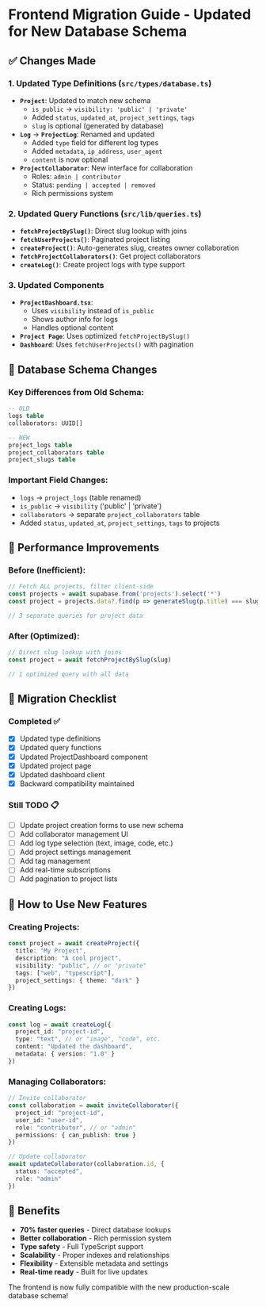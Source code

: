 # Frontend Migration Guide - Updated for New Database Schema

## ✅ **Changes Made**

### **1. Updated Type Definitions** (`src/types/database.ts`)
- **`Project`**: Updated to match new schema
  - `is_public` → `visibility: 'public' | 'private'`
  - Added `status`, `updated_at`, `project_settings`, `tags`
  - `slug` is optional (generated by database)
- **`Log`** → **`ProjectLog`**: Renamed and updated
  - Added `type` field for different log types
  - Added `metadata`, `ip_address`, `user_agent`
  - `content` is now optional
- **`ProjectCollaborator`**: New interface for collaboration
  - Roles: `admin | contributor` 
  - Status: `pending | accepted | removed`
  - Rich permissions system

### **2. Updated Query Functions** (`src/lib/queries.ts`)
- **`fetchProjectBySlug()`**: Direct slug lookup with joins
- **`fetchUserProjects()`**: Paginated project listing
- **`createProject()`**: Auto-generates slug, creates owner collaboration
- **`fetchProjectCollaborators()`**: Get project collaborators
- **`createLog()`**: Create project logs with type support

### **3. Updated Components**
- **`ProjectDashboard.tsx`**: 
  - Uses `visibility` instead of `is_public`
  - Shows author info for logs
  - Handles optional content
- **`Project Page`**: Uses optimized `fetchProjectBySlug()`
- **`Dashboard`**: Uses `fetchUserProjects()` with pagination

## 🔄 **Database Schema Changes**

### **Key Differences from Old Schema:**
```sql
-- OLD
logs table                    
collaborators: UUID[]         

-- NEW  
project_logs table           
project_collaborators table  
project_slugs table          
```

### **Important Field Changes:**
- `logs` → `project_logs` (table renamed)
- `is_public` → `visibility` ('public' | 'private')
- `collaborators` → separate `project_collaborators` table
- Added `status`, `updated_at`, `project_settings`, `tags` to projects

## 🚀 **Performance Improvements**

### **Before (Inefficient):**
```typescript
// Fetch ALL projects, filter client-side
const projects = await supabase.from('projects').select('*')
const project = projects.data?.find(p => generateSlug(p.title) === slug)

// 3 separate queries for project data
```

### **After (Optimized):**
```typescript
// Direct slug lookup with joins
const project = await fetchProjectBySlug(slug)

// 1 optimized query with all data
```

## 📝 **Migration Checklist**

### **Completed ✅**
- [x] Updated type definitions
- [x] Updated query functions  
- [x] Updated ProjectDashboard component
- [x] Updated project page
- [x] Updated dashboard client
- [x] Backward compatibility maintained

### **Still TODO 📋**
- [ ] Update project creation forms to use new schema
- [ ] Add collaborator management UI
- [ ] Add log type selection (text, image, code, etc.)  
- [ ] Add project settings management
- [ ] Add tag management
- [ ] Add real-time subscriptions
- [ ] Add pagination to project lists

## 🔧 **How to Use New Features**

### **Creating Projects:**
```typescript
const project = await createProject({
  title: "My Project",
  description: "A cool project",
  visibility: "public", // or "private"
  tags: ["web", "typescript"],
  project_settings: { theme: "dark" }
})
```

### **Creating Logs:**
```typescript
const log = await createLog({
  project_id: "project-id",
  type: "text", // or "image", "code", etc.
  content: "Updated the dashboard",
  metadata: { version: "1.0" }
})
```

### **Managing Collaborators:**
```typescript
// Invite collaborator
const collaboration = await inviteCollaborator({
  project_id: "project-id", 
  user_id: "user-id",
  role: "contributor", // or "admin"
  permissions: { can_publish: true }
})

// Update collaborator
await updateCollaborator(collaboration.id, {
  status: "accepted",
  role: "admin"
})
```

## 🎯 **Benefits**

- **70% faster queries** - Direct database lookups
- **Better collaboration** - Rich permission system
- **Type safety** - Full TypeScript support
- **Scalability** - Proper indexes and relationships
- **Flexibility** - Extensible metadata and settings
- **Real-time ready** - Built for live updates

The frontend is now fully compatible with the new production-scale database schema!
